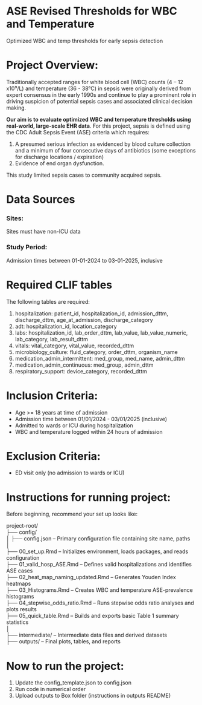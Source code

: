 # ASE Revised Thresholds for WBC and Temperature
Optimized WBC and temp thresholds for early sepsis detection

# Project Overview:
Traditionally accepted ranges for white blood cell (WBC) counts (4 – 12 x10⁹/L) and temperature (36 - 38°C) in sepsis were originally derived from expert consensus in the early 1990s and continue to play a prominent role in driving suspicion of potential sepsis cases and associated clinical decision making. 

**Our aim is to evaluate optimized WBC and temperature thresholds using real-world, large-scale EHR data**. For this project, sepsis is defined using the CDC Adult Sepsis Event (ASE) criteria which requires:
1. A presumed serious infection as evidenced by blood culture collection and a minimum of four consecutive days of antibiotics (some exceptions for discharge locations / expiration)
2. Evidence of end organ dysfunction.
   
This study limited sepsis cases to community acquired sepsis.

# Data Sources
### Sites: 
Sites must have non-ICU data
### Study Period:
Admission times between 01-01-2024 to 03-01-2025, inclusive  

# Required CLIF tables
The following tables are required:
1. hospitalization: patient_id, hospitalization_id, admission_dttm, discharge_dttm, age_at_admission, discharge_category
2. adt: hospitalization_id, location_category
3. labs: hospitalization_id, lab_order_dttm, lab_value, lab_value_numeric, lab_category, lab_result_dttm
4. vitals: vital_category, vital_value, recorded_dttm
5. microbiology_culture: fluid_category, order_dttm, organism_name
6. medication_admin_intermittent: med_group, med_name, admin_dttm
7. medication_admin_continuous: med_group, admin_dttm
8. respiratory_support: device_category, recorded_dttm

# Inclusion Criteria:
- Age >= 18 years at time of admission
- Admission time between 01/01/2024 - 03/01/2025 (inclusive)
- Admitted to wards or ICU during hospitalization
- WBC and temperature logged within 24 hours of admission

# Exclusion Criteria:
- ED visit only (no admission to wards or ICU)

# Instructions for running project:

Before beginning, recommend your set up looks like:

project-root/  
├── config/  
│ ├── config.json – Primary configuration file containing site name, paths  
│  
├── 00_set_up.Rmd – Initializes environment, loads packages, and reads configuration  
├── 01_valid_hosp_ASE.Rmd – Defines valid hospitalizations and identifies ASE cases  
├── 02_heat_map_naming_updated.Rmd – Generates Youden Index heatmaps  
├── 03_Histograms.Rmd – Creates WBC and temperature ASE-prevalence histograms  
├── 04_stepwise_odds_ratio.Rmd – Runs stepwise odds ratio analyses and plots results  
├── 05_quick_table.Rmd – Builds and exports basic Table 1 summary statistics  
│  
├── intermediate/ – Intermediate data files and derived datasets  
├── outputs/ – Final plots, tables, and reports  

# Now to run the project:
1. Update the config_template.json to config.json
2. Run code in numerical order
3. Upload outputs to Box folder (instructions in outputs README)
